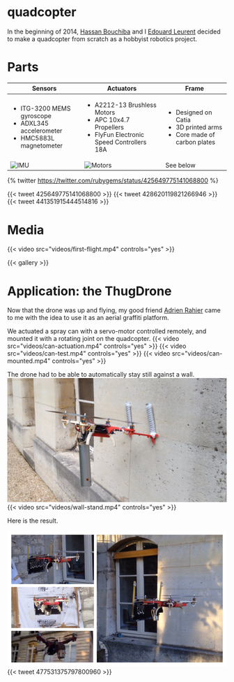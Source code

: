 quadcopter
==========


In the beginning of 2014, [Hassan Bouchiba](http://www.mines-paristech.fr/Services/Annuaire/hassan-bouchiba) and I [Edouard Leurent](http://edouardleurent.com/) decided to make a quadcopter from scratch as a hobbyist robotics project.

# Parts

| Sensors   |  Actuators  |  Frame |
|-----------|-------------|--------|
| <ul><li>ITG-3200 MEMS gyroscope</li><li>ADXL345 accelerometer</li><li>HMC5883L magnetometer</li></ul> |  <ul><li>A2212-13 Brushless Motors</li><li>APC 10x4.7 Propellers</li><li>FlyFun Electronic Speed Controllers 18A</li> | <ul><li>Designed on Catia</li><li>3D printed arms</li><li>Core made of carbon plates</li> |
| ![IMU](assets/images/imu.gif) | ![Motors](assets/images/motors.gif) | See below |

{% twitter https://twitter.com/rubygems/status/425649775141068800 %}

{{< tweet 425649775141068800 >}} {{< tweet 428620119821266946 >}} {{< tweet 441351915444514816 >}}


# Media

{{< video src="videos/first-flight.mp4" controls="yes" >}}

{{< gallery >}}

# Application: the ThugDrone

Now that the drone was up and flying, my good friend [Adrien Rahier](http://adrienrahier.com) came to me with the idea to use it as an aerial graffiti platform.


We actuated a spray can with a servo-motor controlled remotely, and mounted it with a rotating joint on the quadcopter.
{{< video src="videos/can-actuation.mp4" controls="yes" >}}
{{< video src="videos/can-test.mp4" controls="yes" >}}
{{< video src="videos/can-mounted.mp4" controls="yes" >}}

The drone had to be able to automatically stay still against a wall.
![Wall stand](images/thugdrone_1.jpg)
{{< video src="videos/wall-stand.mp4" controls="yes" >}}

Here is the result.

![Thugdrone](images/thugdrone_2.jpg)
{{< tweet 477531375797800960 >}}